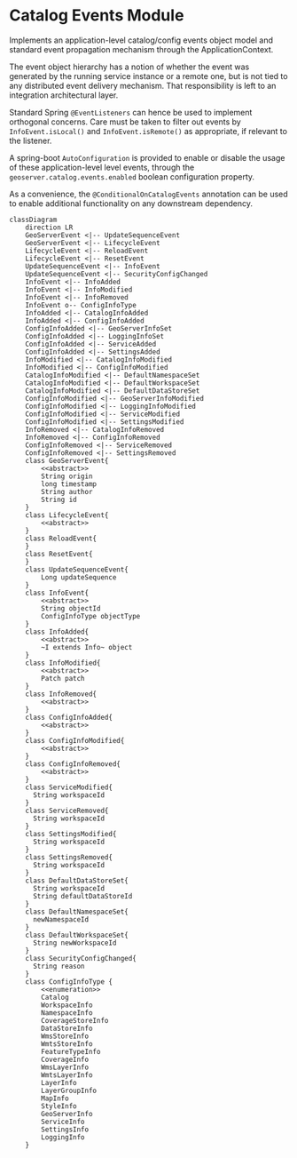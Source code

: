 # Catalog Events Module

Implements an application-level catalog/config events object model
and standard event propagation mechanism through the ApplicationContext.

The event object hierarchy has a notion of whether the event was generated
by the running service instance or a remote one, but is not tied to any
distributed event delivery mechanism. That responsibility is left to
an integration architectural layer.

Standard Spring `@EventListeners` can hence be used to implement
orthogonal concerns. Care must be taken to filter out events
by `InfoEvent.isLocal()` and `InfoEvent.isRemote()` as appropriate,
if relevant to the listener.

A spring-boot `AutoConfiguration` is provided to enable or disable
the usage of these application-level level events, through
the `geoserver.catalog.events.enabled` boolean configuration property.

As a convenience, the `@ConditionalOnCatalogEvents` annotation
can be used to enable additional functionality on any downstream
dependency.


```mermaid
classDiagram
    direction LR
    GeoServerEvent <|-- UpdateSequenceEvent
    GeoServerEvent <|-- LifecycleEvent
    LifecycleEvent <|-- ReloadEvent
    LifecycleEvent <|-- ResetEvent
    UpdateSequenceEvent <|-- InfoEvent
    UpdateSequenceEvent <|-- SecurityConfigChanged
    InfoEvent <|-- InfoAdded
    InfoEvent <|-- InfoModified
    InfoEvent <|-- InfoRemoved
    InfoEvent o-- ConfigInfoType
    InfoAdded <|-- CatalogInfoAdded
    InfoAdded <|-- ConfigInfoAdded
    ConfigInfoAdded <|-- GeoServerInfoSet
    ConfigInfoAdded <|-- LoggingInfoSet
    ConfigInfoAdded <|-- ServiceAdded
    ConfigInfoAdded <|-- SettingsAdded
    InfoModified <|-- CatalogInfoModified
    InfoModified <|-- ConfigInfoModified
    CatalogInfoModified <|-- DefaultNamespaceSet
    CatalogInfoModified <|-- DefaultWorkspaceSet
    CatalogInfoModified <|-- DefaultDataStoreSet
    ConfigInfoModified <|-- GeoServerInfoModified
    ConfigInfoModified <|-- LoggingInfoModified
    ConfigInfoModified <|-- ServiceModified
    ConfigInfoModified <|-- SettingsModified
    InfoRemoved <|-- CatalogInfoRemoved
    InfoRemoved <|-- ConfigInfoRemoved
    ConfigInfoRemoved <|-- ServiceRemoved
    ConfigInfoRemoved <|-- SettingsRemoved
    class GeoServerEvent{
        <<abstract>>
        String origin
        long timestamp
        String author
        String id
    }
    class LifecycleEvent{
        <<abstract>>
    }
    class ReloadEvent{
    }
    class ResetEvent{
    }
    class UpdateSequenceEvent{
        Long updateSequence
    }
    class InfoEvent{
        <<abstract>>
        String objectId
        ConfigInfoType objectType
    }
    class InfoAdded{
        <<abstract>>
        ~I extends Info~ object
    }
    class InfoModified{
        <<abstract>>
        Patch patch
    }
    class InfoRemoved{
        <<abstract>>
    }
    class ConfigInfoAdded{
        <<abstract>>
    }
    class ConfigInfoModified{
        <<abstract>>
    }
    class ConfigInfoRemoved{
        <<abstract>>
    }
    class ServiceModified{
      String workspaceId
    }
    class ServiceRemoved{
      String workspaceId
    }
    class SettingsModified{
      String workspaceId
    }
    class SettingsRemoved{
      String workspaceId
    }
    class DefaultDataStoreSet{
      String workspaceId
      String defaultDataStoreId
    }
    class DefaultNamespaceSet{
      newNamespaceId
    }
    class DefaultWorkspaceSet{
      String newWorkspaceId
    }
    class SecurityConfigChanged{
      String reason
    }
    class ConfigInfoType {
        <<enumeration>>
        Catalog
        WorkspaceInfo
        NamespaceInfo
        CoverageStoreInfo
        DataStoreInfo
        WmsStoreInfo
        WmtsStoreInfo
        FeatureTypeInfo
        CoverageInfo
        WmsLayerInfo
        WmtsLayerInfo
        LayerInfo
        LayerGroupInfo
        MapInfo
        StyleInfo
        GeoServerInfo
        ServiceInfo
        SettingsInfo
        LoggingInfo
    }
```
